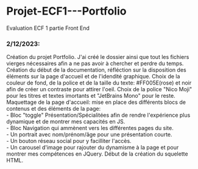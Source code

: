 # Projet-ECF1---Portfolio
Evaluation ECF 1 partie Front End

### 2/12/2023:
Création du projet Portfolio. J'ai créé le dossier ainsi que tout les fichiers vierges nécessaires afin a ne pas avoir à chercher et perdre du temps.
Création du début de la documentation, réfléction sur la  disposition des éléments sur la page d'accueil et de l'idendité graphique. Choix de la couleur de fond, de la police et de la taille du texte: #FF005E(rose) et noir afin de créer un contraste pour attirer l'oeil. Choix de la police "Nico Moji" pour les titres et textes imortants et "JetBrains Mono" pour le reste. 
Maquettage de la page d'accueil: mise en place des différents blocs de contenus et des éléments de la page:
    <br>- Bloc "toggle" Présentation/Spécialitées afin de rendre l'expérience plus dynamique et de montrer mes capacités en JS.
    <br>- Bloc Navigation qui ammènent vers les différentes pages du site.
    <br>- Un portrait avec nom/prénom/âge pour une présentation courte.
    <br>- Un bouton réseau social pour y facilliter l'accès.
    <br>- Un carousel d'image pour rajouter du dynamisme à la page et pour montrer mes compétences en JQuery.
Début de la création du squelette HTML.